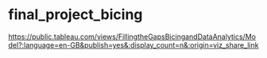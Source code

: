 # final_project_bicing

https://public.tableau.com/views/FillingtheGapsBicingandDataAnalytics/Model?:language=en-GB&publish=yes&:display_count=n&:origin=viz_share_link


